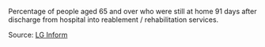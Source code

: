 Percentage of people aged 65 and over who were still at home 91 days after discharge from hospital into reablement / rehabilitation services.

Source: <a href="https://standards.esd.org.uk/?uri=metricType%2F1101" target="_blank">LG Inform</a>




